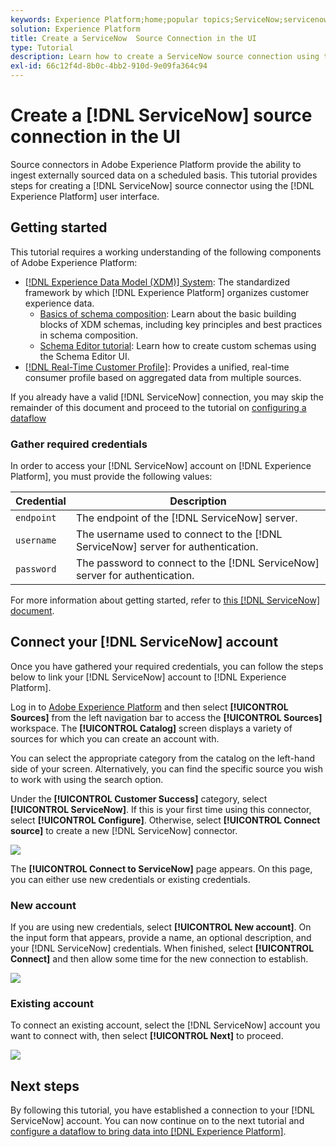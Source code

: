 ```yaml
---
keywords: Experience Platform;home;popular topics;ServiceNow;servicenow
solution: Experience Platform
title: Create a ServiceNow  Source Connection in the UI
type: Tutorial
description: Learn how to create a ServiceNow source connection using the Adobe Experience Platform UI.
exl-id: 66c12f4d-8b0c-4bb2-910d-9e09fa364c94
---
```

# Create a [!DNL ServiceNow] source connection in the UI

Source connectors in Adobe Experience Platform provide the ability to ingest externally sourced data on a scheduled basis. This tutorial provides steps for creating a [!DNL ServiceNow] source connector using the [!DNL Experience Platform] user interface.

## Getting started

This tutorial requires a working understanding of the following components of Adobe Experience Platform:

*   [[!DNL Experience Data Model (XDM)] System](../../../../../xdm/home.md): The standardized framework by which [!DNL Experience Platform] organizes customer experience data.
    *   [Basics of schema composition](../../../../../xdm/schema/composition.md): Learn about the basic building blocks of XDM schemas, including key principles and best practices in schema composition.
    *   [Schema Editor tutorial](../../../../../xdm/tutorials/create-schema-ui.md): Learn how to create custom schemas using the Schema Editor UI.
*   [[!DNL Real-Time Customer Profile]](../../../../../profile/home.md): Provides a unified, real-time consumer profile based on aggregated data from multiple sources.

If you already have a valid [!DNL ServiceNow] connection, you may skip the remainder of this document and proceed to the tutorial on [configuring a dataflow](../../dataflow/customer-success.md)

### Gather required credentials

In order to access your [!DNL ServiceNow] account on [!DNL Experience Platform], you must provide the following values:

| Credential | Description |
| ---------- | ----------- |
| `endpoint` | The endpoint of the [!DNL ServiceNow] server. |
| `username` | The username used to connect to the [!DNL ServiceNow] server for authentication. |
| `password` | The password to connect to the [!DNL ServiceNow] server for authentication. |

For more information about getting started, refer to [this [!DNL ServiceNow] document](https://developer.servicenow.com/app.do#!/rest_api_doc?v=newyork&id=r_TableAPI-GET).

## Connect your [!DNL ServiceNow] account

Once you have gathered your required credentials, you can follow the steps below to link your [!DNL ServiceNow] account to [!DNL Experience Platform].

Log in to [Adobe Experience Platform](https://platform.adobe.com) and then select **[!UICONTROL Sources]** from the left navigation bar to access the **[!UICONTROL Sources]** workspace. The **[!UICONTROL Catalog]** screen displays a variety of sources for which you can create an account with.

You can select the appropriate category from the catalog on the left-hand side of your screen. Alternatively, you can find the specific source you wish to work with using the search option.

Under the **[!UICONTROL Customer Success]** category, select **[!UICONTROL ServiceNow]**. If this is your first time using this connector, select **[!UICONTROL Configure]**. Otherwise, select **[!UICONTROL Connect source]** to create a new [!DNL ServiceNow] connector.

![](../../../../images/tutorials/create/servicenow/catalog.png)

The **[!UICONTROL Connect to ServiceNow]** page appears. On this page, you can either use new credentials or existing credentials.

### New account

If you are using new credentials, select **[!UICONTROL New account]**. On the input form that appears, provide a name, an optional description, and your [!DNL ServiceNow] credentials. When finished, select **[!UICONTROL Connect]** and then allow some time for the new connection to establish.

![](../../../../images/tutorials/create/servicenow/new.png)

### Existing account

To connect an existing account, select the [!DNL ServiceNow] account you want to connect with, then select **[!UICONTROL Next]** to proceed.

![](../../../../images/tutorials/create/servicenow/existing.png)

## Next steps

By following this tutorial, you have established a connection to your [!DNL ServiceNow] account. You can now continue on to the next tutorial and [configure a dataflow to bring data into [!DNL Experience Platform]](../../dataflow/customer-success.md).

